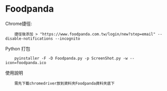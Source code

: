 # Foodpanda


Chrome捷徑:
```
	捷徑後添加 > "https://www.foodpanda.com.tw/login/new?step=email" --disable-notifications --incognito
```

Python 打包
```
	pyinstaller -F -D Foodpanda.py -p ScreenShot.py -w --icon=foodpanda.ico
```

使用說明
```
	需先下載chromedriver放到資料夾Foodpanda資料夾底下
```
